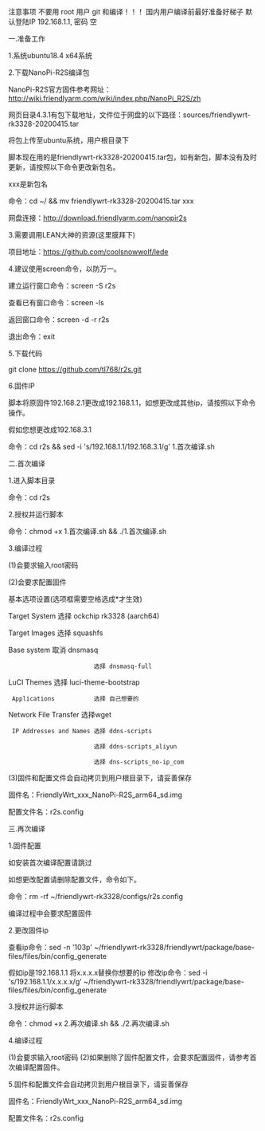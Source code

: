 注意事项
不要用 root 用户 git 和编译！！！
国内用户编译前最好准备好梯子
默认登陆IP 192.168.1.1, 密码 空

一.准备工作

1.系统ubuntu18.4 x64系统

2.下载NanoPi-R2S编译包

NanoPi-R2S官方固件参考网址：http://wiki.friendlyarm.com/wiki/index.php/NanoPi_R2S/zh

网页目录4.3.1有包下载地址，文件位于网盘的以下路径：sources/friendlywrt-rk3328-20200415.tar

将包上传至ubuntu系统，用户根目录下

脚本现在用的是friendlywrt-rk3328-20200415.tar包，如有新包，脚本没有及时更新，请按照以下命令更改新包名。

xxx是新包名

命令：cd ~/ && mv friendlywrt-rk3328-20200415.tar xxx

网盘连接：http://download.friendlyarm.com/nanopir2s

3.需要调用LEAN大神的资源(这里膜拜下)

项目地址：https://github.com/coolsnowwolf/lede

4.建议使用screen命令，以防万一。

建立运行窗口命令：screen -S r2s

查看已有窗口命令：screen -ls

返回窗口命令：screen -d -r r2s

退出命令：exit

5.下载代码

git clone https://github.com/tl768/r2s.git

6.固件IP

脚本将原固件192.168.2.1更改成192.168.1.1，如想更改成其他ip，请按照以下命令操作。

假如您想更改成192.168.3.1

命令：cd r2s && sed -i 's/192.168.1.1/192.168.3.1/g' 1.首次编译.sh

二.首次编译

1.进入脚本目录

命令：cd r2s

2.授权并运行脚本

命令：chmod +x 1.首次编译.sh && ./1.首次编译.sh

3.编译过程

(1)会要求输入root密码

(2)会要求配置固件

基本选项设置(选项框需要空格选成*才生效)

Target System               选择 ockchip rk3328 (aarch64)

Target Images               选择 squashfs

Base system                 取消 dnsmasq

                            选择 dnsmasq-full
LuCI
     Themes                 选择 luci-theme-bootstrap
     
     Applications           选择 自己想要的
     
Network
     File Transfer          选择wget
     
     IP Addresses and Names 选择 ddns-scripts
     
                            选择 ddns-scripts_aliyun
                            
                            选择 dns-scripts_no-ip_com
                            
(3)固件和配置文件会自动拷贝到用户根目录下，请妥善保存

固件名：FriendlyWrt_xxx_NanoPi-R2S_arm64_sd.img

配置文件名：r2s.config

三.再次编译

1.固件配置

如安装首次编译配置请跳过

如想更改配置请删除配置文件，命令如下。

命令：rm -rf ~/friendlywrt-rk3328/configs/r2s.config

编译过程中会要求配置固件

2.更改固件ip

查看ip命令：sed -n '103p' ~/friendlywrt-rk3328/friendlywrt/package/base-files/files/bin/config_generate

假如ip是192.168.1.1
将x.x.x.x替换你想要的ip
修改ip命令：sed -i 's/192.168.1.1/x.x.x.x/g' ~/friendlywrt-rk3328/friendlywrt/package/base-files/files/bin/config_generate

3.授权并运行脚本

命令：chmod +x 2.再次编译.sh && ./2.再次编译.sh

4.编译过程

(1)会要求输入root密码
(2)如果删除了固件配置文件，会要求配置固件，请参考首次编译配置固件。

5.固件和配置文件会自动拷贝到用户根目录下，请妥善保存

固件名：FriendlyWrt_xxx_NanoPi-R2S_arm64_sd.img

配置文件名：r2s.config
